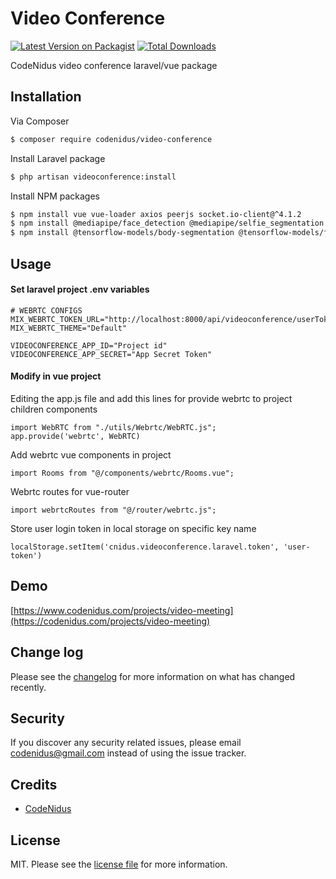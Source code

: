 
# Video Conference

[![Latest Version on Packagist][ico-version]][link-packagist]
[![Total Downloads][ico-downloads]][link-downloads]

CodeNidus video conference laravel/vue package

## Installation

Via Composer

``` bash
$ composer require codenidus/video-conference
```
Install Laravel package

``` bash
$ php artisan videoconference:install
```

Install NPM packages
``` bash
$ npm install vue vue-loader axios peerjs socket.io-client@^4.1.2
$ npm install @mediapipe/face_detection @mediapipe/selfie_segmentation
$ npm install @tensorflow-models/body-segmentation @tensorflow-models/face-detection @tensorflow/tfjs-backend-webgl @tensorflow/tfjs-converter @tensorflow/tfjs-core
```

## Usage

#### Set laravel project .env variables
```
# WEBRTC CONFIGS  
MIX_WEBRTC_TOKEN_URL="http://localhost:8000/api/videoconference/userToken"  
MIX_WEBRTC_THEME="Default"

VIDEOCONFERENCE_APP_ID="Project id"
VIDEOCONFERENCE_APP_SECRET="App Secret Token"
```

#### Modify in vue project 
Editing the app.js file and add this lines for provide webrtc to project children components
```
import WebRTC from "./utils/Webrtc/WebRTC.js";
app.provide('webrtc', WebRTC)
```
Add webrtc vue components in project
```
import Rooms from "@/components/webrtc/Rooms.vue";
```
Webrtc routes for vue-router
```
import webrtcRoutes from "@/router/webrtc.js";
```
Store user login token in local storage on specific key name
```
localStorage.setItem('cnidus.videoconference.laravel.token', 'user-token')
```


## Demo

[https://www.codenidus.com/projects/video-meeting](https://codenidus.com/projects/video-meeting)

## Change log

Please see the [changelog](changelog.md) for more information on what has changed recently.

## Security

If you discover any security related issues, please email codenidus@gmail.com instead of using the issue tracker.

## Credits

- [CodeNidus](https://www.codenidus.com)

## License

MIT. Please see the [license file](license.md) for more information.

[ico-version]: https://img.shields.io/packagist/v/codenidus/video-conference.svg?style=flat-square
[ico-downloads]: https://img.shields.io/packagist/dt/codenidus/video-conference.svg?style=flat-square

[link-packagist]: https://packagist.org/packages/codenidus/video-conference
[link-downloads]: https://packagist.org/packages/codenidus/video-conference

[link-author]: https://github.com/codenidus
